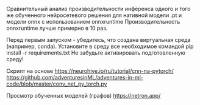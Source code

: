 Сравнительный анализ производительности инференса одного и того же обученного нейросетевого решения для нативной модели .pt и модели onnx с использованием onnxruntime
Производительность onnxruntime лучше примерно в 10 раз.

Перед первым запуском - убедитесь, что создана виртуальная среда (например, conda).
Установите в среду все необходимое командой
pip install -r requirements.txt
Не забудьте активировать подготовленную среду!

Скрипт на основе
https://neurohive.io/ru/tutorial/cnn-na-pytorch/
https://github.com/adventuresinML/adventures-in-ml-code/blob/master/conv_net_py_torch.py

Просмотр обученных моделей (графов) https://netron.app/
